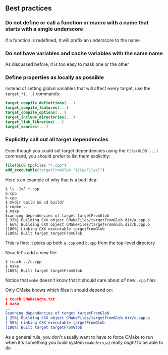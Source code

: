 ## Best practices


### Do not define or call a function or macro with a name that starts with a single underscore
If a function is redefined, it will prefix an underscore to the name


### Do not have variables and cache variables with the same name
As discussed before, it is too easy to mask one or the other


### Define properties as locally as possible
Instead of setting global variables that will affect every target, use the `target_*(...)` commands:
```cmake
target_compile_definitions(...)
target_compile_features(...)
target_compile_options(...)
target_include_directories(...)
target_link_libraries(...)
target_sources(...)
```


### Explicitly call out all target dependencies
Even though you could set target dependencies using the `file(GLOB ...)` command, you should prefer to list them explicitly:
```cmake
file(GLOB CppFiles "*.cpp")
add_executable(targetFromGlob "${CppFiles}")
```


Here's an example of why that is a bad idea:
```shell
$ ls -1vF *.cpp
a.cpp
b.cpp
$ mkdir build && cd build/
$ cmake ..
$ make
Scanning dependencies of target targetFromGlob
[ 33%] Building CXX object CMakeFiles/targetFromGlob.dir/a.cpp.o
[ 66%] Building CXX object CMakeFiles/targetFromGlob.dir/b.cpp.o
[100%] Linking CXX executable targetFromGlob
[100%] Built target targetFromGlob
```
This is fine: it picks up both `a.cpp` and `b.cpp` from the top-level directory


Now, let's add a new file:
```shell
$ touch ../c.cpp
$ make
[100%] Built target targetFromGlob
```
Notice that `make` doesn't know that it should care about *all* new `.cpp` files


Only CMake knows which files it should depend on:
```cmake
$ touch CMakeCache.txt 
$ make
...
Scanning dependencies of target targetFromGlob
[ 25%] Building CXX object CMakeFiles/targetFromGlob.dir/c.cpp.o
[ 50%] Linking CXX executable targetFromGlob
[100%] Built target targetFromGlob
```
As a general rule, you don't usually want to have to force CMake to run when it's something you build system (`make`/`ninja`) really *ought* to be able to do
